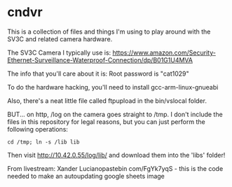# cndvr

This is a collection of files and things I'm using to play around with the SV3C and related camera hardware.

The SV3C Camera I typically use is: https://www.amazon.com/Security-Ethernet-Surveillance-Waterproof-Connection/dp/B01G1U4MVA

The info that you'll care about it is:
 Root password is "cat1029"

To do the hardware hacking, you'll need to install gcc-arm-linux-gnueabi

Also, there's a neat little file called ftpupload in the bin/vslocal folder.


BUT... on http, /log on the camera goes straight to /tmp.  I don't include the files in this repository for legal reasons, but you can just perform the following operations:

```
cd /tmp; ln -s /lib lib
```

Then visit http://10.42.0.55/log/lib/ and download them into the 'libs' folder!




From livestream:
Xander Luciano​pastebin com/FgYk7yqS - this is the code needed to﻿ make an autoupdating google sheets image
